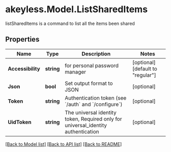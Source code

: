 # akeyless.Model.ListSharedItems
listSharedItems is a command to list all the items been shared

## Properties

Name | Type | Description | Notes
------------ | ------------- | ------------- | -------------
**Accessibility** | **string** | for personal password manager | [optional] [default to "regular"]
**Json** | **bool** | Set output format to JSON | [optional] 
**Token** | **string** | Authentication token (see &#x60;/auth&#x60; and &#x60;/configure&#x60;) | [optional] 
**UidToken** | **string** | The universal identity token, Required only for universal_identity authentication | [optional] 

[[Back to Model list]](../README.md#documentation-for-models) [[Back to API list]](../README.md#documentation-for-api-endpoints) [[Back to README]](../README.md)

